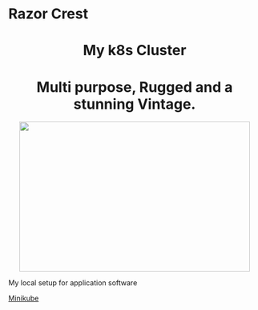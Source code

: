 # Razor Crest

<h1 align="center">My k8s Cluster</h1>
<h1 align="center">Multi purpose, Rugged and a stunning Vintage.</h1>

<p align="center">
    <img width="460" height="300" src="https://github.com/isurudevj/razor-crest/raw/main/github-docs/razor-crest.gif">
</p>


My local setup for application software

[Minikube](Minikube/README.md)
